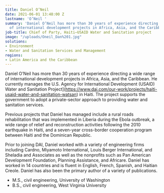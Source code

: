 ```yaml
---
title: Daniel O’Neil
date: 2021-06-01 13:48:00 Z
lastname: 'O’Neil '
summary: 'Daniel O’Neil has more than 30 years of experience directing a wide range
  of international development projects in Africa, Asia, and the Caribbean. '
job-title: Chief of Party, Haiti—USAID Water and Sanitation project
image: "/uploads/Oneil_Dan%201.jpg"
solutions:
- Environment
- Water and Sanitation Services and Management
regions:
- Latin America and the Caribbean
---
```


Daniel O’Neil has more than 30 years of experience directing a wide range of international development projects in Africa, Asia, and the Caribbean. He currently manages the U.S. Agency for International Development (USAID) Water and Sanitation Project](https://www.dai.com/our-work/projects/haiti-usaid-water-and-sanitation-watsan) in Haiti. The project supports the government to adopt a private-sector approach to providing water and sanitation services. 

Previous projects that Daniel has managed include a rural roads rehabilitation that was implemented in Liberia during the Ebola outbreak, a wide range of relief and reconstruction activities following the 2010 earthquake in Haiti, and a seven-year cross-border cooperation program between Haiti and the Dominican Republic.

Prior to joining DAI, Daniel worked with a variety of engineering firms including Cardno, Miyamoto International, Louis Berger International, and Sheladia and Associates as well as the nonprofits such as Pan American Development Foundation, Planning Assistance, and Africare. Daniel has worked in 14 countries and is fluent in English, French, Spanish, and Haitian Creole. Daniel has also been the primary author of a variety of publications.

* M.S., civil engineering, University of Washington
* B.S., civil engineering, West Virginia University